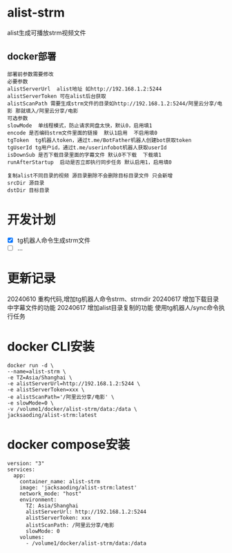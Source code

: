 # alist-strm
 alist生成可播放strm视频文件

## docker部署 


```
部署前参数需要修改
必要参数
alistServerUrl  alist地址 如http://192.168.1.2:5244
alistServerToken 可在alist后台获取
alistScanPath 需要生成strm文件的目录如http://192.168.1.2:5244/阿里云分享/电影 那就填入/阿里云分享/电影
可选参数
slowMode  单线程模式，防止请求网盘太快，默认0，启用填1
encode 是否编码strm文件里面的链接  默认1启用  不启用填0
tgToken  tg机器人token，通过t.me/BotFather机器人创建bot获取token
tgUserId tg用户id，通过t.me/userinfobot机器人获取userId
isDownSub 是否下载目录里面的字幕文件 默认0不下载  下载填1
runAfterStartup  启动是否立即执行同步任务 默认启用1，启用填0

复制alist不同目录的视频 源目录删除不会删除目标目录文件 只会新增
srcDir 源目录
dstDir 目标目录

```

# 开发计划

- [x] tg机器人命令生成strm文件
- [ ] ...

# 更新记录

20240610 重构代码,增加tg机器人命令strm、strmdir
20240617 增加下载目录中字幕文件的功能
20240617 增加alist目录复制的功能 使用tg机器人/sync命令执行任务

# docker CLI安装

```
docker run -d \
--name=alist-strm \
-e TZ=Asia/Shanghai \
-e alistServerUrl=http://192.168.1.2:5244 \
-e alistServerToken=xxx \
-e alistScanPath='/阿里云分享/电影' \
-e slowMode=0 \
-v /volume1/docker/alist-strm/data:/data \
jacksaoding/alist-strm:latest
```

# docker compose安装

```
version: "3"
services:
  app:
    container_name: alist-strm
    image: 'jacksaoding/alist-strm:latest'
    network_mode: "host"
    environment:
      TZ: Asia/Shanghai
      alistServerUrl: http://192.168.1.2:5244
      alistServerToken: xxx
      alistScanPath: /阿里云分享/电影
      slowMode: 0
    volumes:
      - /volume1/docker/alist-strm/data:/data
```

